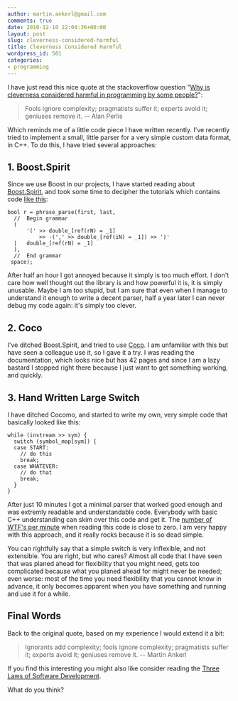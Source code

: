 ```yaml
---
author: martin.ankerl@gmail.com
comments: true
date: 2010-12-10 22:04:36+00:00
layout: post
slug: cleverness-considered-harmful
title: Cleverness Considered Harmful
wordpress_id: 501
categories:
- programming
---
```


I have just read this nice quote at the stackoverflow question "[Why is cleverness considered harmful in programming by some people?](http://programmers.stackexchange.com/questions/25276)":



<blockquote>Fools ignore complexity; pragmatists suffer it; experts avoid it; geniuses remove it.
-- Alan Perlis</blockquote>



Which reminds me of a little code piece I have written recently. I've recently tried to implement a small, little parser for a very simple custom data format, in C++. To do this, I have tried several approaches:



## 1. Boost.Spirit


Since we use Boost in our projects, I have started reading about [Boost.Spirit](http://boost-spirit.com/home/), and took some time to decipher the tutorials which contains code [like this](http://www.boost.org/doc/libs/1_45_0/libs/spirit/doc/html/spirit/qi/tutorials/complex___our_first_complex_parser.html):

    
    bool r = phrase_parse(first, last,
      //  Begin grammar
      (
          '(' >> double_[ref(rN) = _1]
              >> -(',' >> double_[ref(iN) = _1]) >> ')'
      |   double_[ref(rN) = _1]
      ),
      //  End grammar
     space);



After half an hour I got annoyed because it simply is too much effort. I don't care how well thought out the library is and how powerful it is, it is simply unusable. Maybe I am too stupid, but I am sure that even when I manage to understand it enough to write a decent parser, half a year later I can never debug my code again: it's simply too clever.



## 2. Coco


I've ditched Boost.Spirit, and tried to use [Coco](http://www.ssw.uni-linz.ac.at/Coco/). I am unfamiliar with this but have seen a colleague use it, so I gave it a try. I was reading the documentation, which looks nice but has 42 pages and since I am a lazy bastard I stopped right there because I just want to get something working, and quickly.



## 3. Hand Written Large Switch


I have ditched Cocomo, and started to write my own, very simple code that basically looked like this:


    
    while (instream >> sym) {
      switch (symbol_map[sym]) {
      case START:
        // do this
        break;
      case WHATEVER:
        // do that
        break;
      }
    }


After just 10 minutes I got a minimal parser that worked good enough and was extremly readable and understandable code. Everybody with basic C++ understanding can skim over this code and get it. The [number of WTF's per minute](http://www.flickr.com/photos/smitty/2245445147/) when reading this code is close to zero. I am very happy with this approach, and it really rocks because it is so dead simple.

You can rightfully say that a simple switch is very inflexible, and not extensible. You are right, but who cares? Almost all code that I have seen that was planed ahead for flexibility that you might need, gets too complicated because what you planed ahead for might never be needed; even worse: most of the time you need flexibility that you cannot know in advance, it only becomes apparent when you have something and running and use it for a while.





## Final Words


Back to the original quote, based on my experience I would extend it a bit:



<blockquote>Ignorants add complexity; fools ignore complexity; pragmatists suffer it; experts avoid it; geniuses remove it.
-- Martin Ankerl</blockquote>



If you find this interesting you might also like consider reading the [Three Laws of Software Development](http://martin.ankerl.com/2007/01/05/three-laws-of-software-development/).

What do you think?
